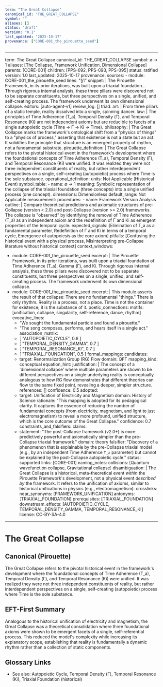 ```yaml
---
term: "The Great Collapse"
canonical_id: "THE_GREAT_COLLAPSE"
symbol: ""
aliases: []
status: "draft"
version: "0.1"
last_updated: "2025-10-17"
provenance: ["CORE-001_the_pirouette_seed"]
---
```


---
term: The Great Collapse
canonical_id: THE_GREAT_COLLAPSE
symbol: ∅ → 1
aliases: [The Collapse, Framework Unification, Dimensional Collapse]
parents: [CORE-001]
children: [PPS-092, PPS-093, PPS-095]
status: ratified
version: 1.0
last_updated: 2025-10-17
provenance:
  sources:
    - module: CORE-001_the_pirouette_seed
      lines: "§1"
      snippet: |
        The Pirouette Framework, in its prior iterations, was built upon a triaxial foundation... Through rigorous internal analysis, these three pillars were discovered not to be separate constituents, but three perspectives on a single, unified, and self-creating process. The framework underwent its own dimensional collapse.
  editors: [auto-agent-v1]
  review_log: []
triad:
  art: |
    From three pillars of a static temple, reality dissolved into a single, spinning dancer.
  law: |
    The principles of Time Adherence (T_a), Temporal Density (Γ), and Temporal Resonance (Ki) are not independent axioms but are reducible to facets of a single autopoietic cycle (Time → Γ → Ki → Time).
  philosophy: |
    The Great Collapse marks the framework's ontological shift from a "physics of things" to a "physics of process," asserting that existence is not a state but an act. It solidifies the principle that structure is an emergent property of rhythm, not a fundamental substrate.
pirouette_definition: |
  The Great Collapse refers to the pivotal historical event in the framework's development where the foundational concepts of Time Adherence (T_a), Temporal Density (Γ), and Temporal Resonance (Ki) were unified. It was realized they were not three independent constituents of reality, but rather interdependent perspectives on a single, self-creating (autopoietic) process where Time is the sole substance.
operational_definition:
  units: Not Applicable (Historical Event)
  symbol_table:
    - name: ∅ → 1
      meaning: Symbolic representation of the collapse of the triaxial foundation (three concepts) into a single unified process (one concept).
      dimensions: Dimensionless
      default_range: Not Applicable
  measurement:
    procedures:
      - name: Framework Version Analysis
        outline: |
          Compare theoretical predictions and axiomatic structures of pre-Collapse (version < 2.0) and post-Collapse (version >= 2.0) frameworks. The collapse is "observed" by identifying the removal of Time Adherence (T_a) as an independent axiom and the redefinition of Γ and Ki as emergent properties of the temporal cycle.
        expected_signals: [Elimination of T_a as a fundamental parameter, Redefinition of Γ and Ki in terms of a temporal cycle, Emergence of autopoiesis as the core axiom]
        pitfalls: [Confusing the historical event with a physical process, Misinterpreting pre-Collapse literature without historical context]
context_windows:
  - module: CORE-001_the_pirouette_seed
    excerpt: |
      The Pirouette Framework, in its prior iterations, was built upon a triaxial foundation of Time Adherence (T_a), Gamma (Γ), and Ki. Through rigorous internal analysis, these three pillars were discovered not to be separate constituents, but three perspectives on a single, unified, and self-creating process. The framework underwent its own dimensional collapse.
  - module: CORE-001_the_pirouette_seed
    excerpt: |
      This module asserts the result of that collapse: There are no fundamental "things." There is only rhythm. Reality is a process, not a place. Time is not the container for existence; it is the substance of it.
poetic_connections:
  motifs: [unification, collapse, singularity, self-reference, dance, rhythm]
  evocative_lines:
    - "We sought the fundamental particle and found a pirouette."
    - "The song composes, performs, and hears itself in a single act."
  association_matrix:
    - [ "AUTOPOIETIC_CYCLE", 0.9 ]
    - [ "TEMPORAL_DENSITY_GAMMA", 0.7 ]
    - [ "TEMPORAL_RESONANCE_KI", 0.7 ]
    - [ "TRIAXIAL_FOUNDATION", 0.5 ]
formal_mappings:
  candidates:
    - target: Renormalization Group (RG) Flow
      domain: QFT
      mapping_kind: conceptual
      equation_hint:
      justification: |
        The concept of a 'dimensional collapse' where multiple parameters are shown to be different perspectives on a single underlying reality is conceptually analogous to how RG flow demonstrates that different theories can flow to the same fixed point, revealing a deeper, simpler structure.
      references: []
      confidence: 0.5
  adopted:
    - target: Unification of Electricity and Magnetism
      domain: History of Science
      rationale: "This mapping is adopted for its pedagogical clarity. It captures the essence of reducing the number of fundamental concepts (from electricity, magnetism, and light to just electromagnetism) to reveal a more profound, unified structure, which is the core outcome of the Great Collapse."
      confidence: 0.7
constraints_and_falsifiers:
  claims:
    - statement: "The post-Collapse framework (v2.0+) is more predictively powerful and axiomatically simpler than the pre-Collapse triaxial framework."
      domain: theory
      falsifier: "Discovery of a phenomenon that is explainable by the pre-Collapse triaxial model (e.g., by an independent Time Adherence `T_a` parameter) but cannot be explained by the post-Collapse autopoietic cycle."
      status: supported
      links: [CORE-001]
naming_notes:
  collisions: [Quantum wavefunction collapse, Gravitational collapse]
  disambiguation: |
    The Great Collapse is a historical, meta-theoretical event *within* the Pirouette Framework's development, not a physical event *described by* the framework. It refers to the unification of axioms, similar to historical unifications in physics (e.g., electromagnetism).
crosslinks:
  near_synonyms: [FRAMEWORK_UNIFICATION]
  antonyms: [TRIAXIAL_FOUNDATION]
  prerequisites: [TRIAXIAL_FOUNDATION]
  downstream_effects: [AUTOPOIETIC_CYCLE, TEMPORAL_DENSITY_GAMMA, TEMPORAL_RESONANCE_KI]
license: CC-BY-SA-4.0
---

# The Great Collapse

## Canonical (Pirouette)
The Great Collapse refers to the pivotal historical event in the framework's development where the foundational concepts of Time Adherence (T_a), Temporal Density (Γ), and Temporal Resonance (Ki) were unified. It was realized they were not three independent constituents of reality, but rather interdependent perspectives on a single, self-creating (autopoietic) process where Time is the sole substance.

## EFT-First Summary
Analogous to the historical unification of electricity and magnetism, the Great Collapse was a theoretical consolidation where three foundational axioms were shown to be emergent facets of a single, self-referential process. This reduced the model's complexity while increasing its explanatory scope, establishing that reality is fundamentally a dynamic rhythm rather than a collection of static components.

## Glossary Links
- See also: Autopoietic Cycle, Temporal Density (Γ), Temporal Resonance (Ki), Triaxial Foundation (historical)